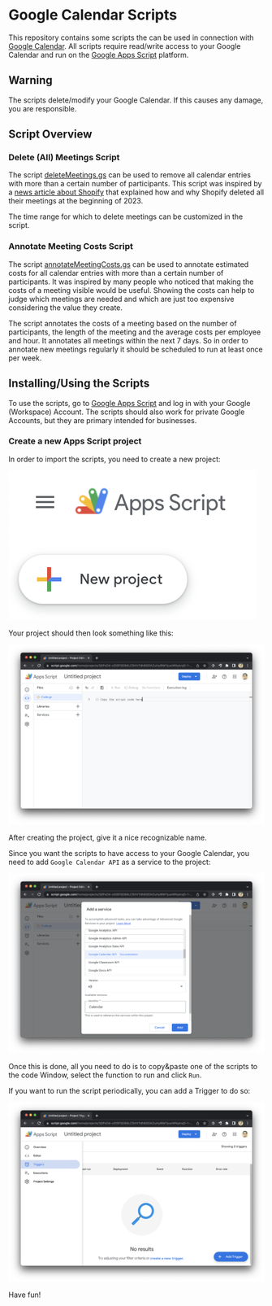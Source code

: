 # Google Calendar Scripts

This repository contains some scripts the can be used in connection with [Google Calendar](https://calendar.google.com/). All scripts require read/write access to your Google Calendar and run on the [Google Apps Script](https://script.google.com/) platform.

## Warning

The scripts delete/modify your Google Calendar. If this causes any damage, you are responsible.

## Script Overview

### Delete (All) Meetings Script

The script [deleteMeetings.gs](./deleteMeetings.gs) can be used to remove all calendar entries with more than a certain number of participants. This script was inspired by a [news article about Shopify](https://www.bloomberg.com/news/articles/2023-01-03/shopify-ceo-tobi-lutke-tells-employees-to-just-say-no-to-meetings) that explained how and why Shopify deleted all their meetings at the beginning of 2023.

The time range for which to delete meetings can be customized in the script.

### Annotate Meeting Costs Script

The script [annotateMeetingCosts.gs](./annotateMeetingCosts.gs) can be used to annotate estimated costs for all calendar entries with more than a certain number of participants. It was inspired by many people who noticed that making the costs of a meeting visible would be useful. Showing the costs can help to judge which meetings are needed and which are just too expensive considering the value they create.

The script annotates the costs of a meeting based on the number of participants, the length of the meeting and the average costs per employee and hour. It annotates all meetings within the next 7 days. So in order to annotate new meetings regularly it should be scheduled to run at least once per week.

## Installing/Using the Scripts

To use the scripts, go to [Google Apps Script](https://script.google.com/) and log in with your Google (Workspace) Account. The scripts should also work for private Google Accounts, but they are primary intended for businesses.

### Create a new Apps Script project

In order to import the scripts, you need to create a new project:

![New Project Button](./docs/new_project.png)

Your project should then look something like this:

![Empty Apps Script Project](./docs/empty_project.png)

After creating the project, give it a nice recognizable name.

Since you want the scripts to have access to your Google Calendar, you need to add `Google Calendar API` as a service to the project:

![Add Google Calendar API](./docs/add_service.png)

Once this is done, all you need to do is to copy&paste one of the scripts to the code Window, select the function to run and click `Run`.

If you want to run the script periodically, you can add a Trigger to do so:

![Add a Trigger](./docs/add_trigger.png)

Have fun!
